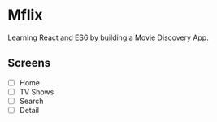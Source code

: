 # Mflix

Learning React and ES6 by building a Movie Discovery App.

## Screens

- [ ] Home
- [ ] TV Shows
- [ ] Search
- [ ] Detail
